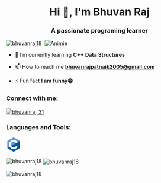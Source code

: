 <h1 align="center">Hi 👋, I'm Bhuvan Raj</h1>
<h3 align="center">A passionate programing learner</h3>
<img align="right"alt="Animie"width="400"src="https://www.google.com/imgres?imgurl=https%3A%2F%2Fmedia.images.yourquote.in%2Fpost%2Flarge%2F0%2F0%2F5%2F499%2FWo1Q3404.jpg&tbnid=hKHltTY7hJLSvM&vet=12ahUKEwiejrronLqEAxXicWwGHQRDB2AQMyglegUIARCgAQ..i&imgrefurl=https%3A%2F%2Fwww.yourquote.in%2Ftags%2Fnarutouzumaki%2Fquotes&docid=DBvOdxTPKwr8qM&w=1080&h=1080&q=naruto%20destiny%20quotes&hl=en&ved=2ahUKEwiejrronLqEAxXicWwGHQRDB2AQMyglegUIARCgAQ">

<p align="left"> <img src="https://komarev.com/ghpvc/?username=bhuvanraj18&label=Profile%20views&color=0e75b6&style=flat" alt="bhuvanraj18" /> </p>

- 🌱 I’m currently learning **C++ Data Structures**

- 📫 How to reach me **bhuvanrajpatnaik2005@gmail.com**

- ⚡ Fun fact **I am funny😁**

<h3 align="left">Connect with me:</h3>
<p align="left">
<a href="https://instagram.com/bhuvanraj_31" target="blank"><img align="center" src="https://raw.githubusercontent.com/rahuldkjain/github-profile-readme-generator/master/src/images/icons/Social/instagram.svg" alt="bhuvanraj_31" height="30" width="40" /></a>
</p>

<h3 align="left">Languages and Tools:</h3>
<p align="left"> <a href="https://www.cprogramming.com/" target="_blank" rel="noreferrer"> <img src="https://raw.githubusercontent.com/devicons/devicon/master/icons/c/c-original.svg" alt="c" width="40" height="40"/> </a> </p>

<p><img align="left" src="https://github-readme-stats.vercel.app/api/top-langs?username=bhuvanraj18&show_icons=true&locale=en&layout=compact" alt="bhuvanraj18" /></p>

<p>&nbsp;<img align="center" src="https://github-readme-stats.vercel.app/api?username=bhuvanraj18&show_icons=true&locale=en" alt="bhuvanraj18" /></p>

<p><img align="center" src="https://github-readme-streak-stats.herokuapp.com/?user=bhuvanraj18&" alt="bhuvanraj18" /></p>


